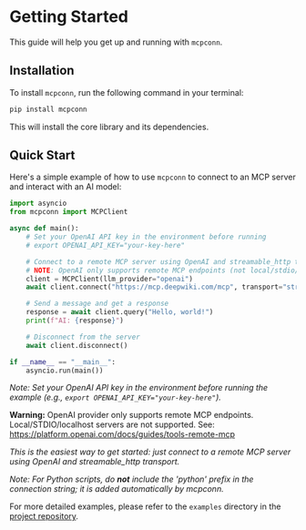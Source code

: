 # Getting Started

This guide will help you get up and running with `mcpconn`.

## Installation

To install `mcpconn`, run the following command in your terminal:

```bash
pip install mcpconn
```

This will install the core library and its dependencies.

## Quick Start

Here's a simple example of how to use `mcpconn` to connect to an MCP server and interact with an AI model:

```python
import asyncio
from mcpconn import MCPClient

async def main():
    # Set your OpenAI API key in the environment before running
    # export OPENAI_API_KEY="your-key-here"

    # Connect to a remote MCP server using OpenAI and streamable_http transport
    # NOTE: OpenAI only supports remote MCP endpoints (not local/stdio/localhost). See: https://platform.openai.com/docs/guides/tools-remote-mcp
    client = MCPClient(llm_provider="openai")
    await client.connect("https://mcp.deepwiki.com/mcp", transport="streamable_http")

    # Send a message and get a response
    response = await client.query("Hello, world!")
    print(f"AI: {response}")

    # Disconnect from the server
    await client.disconnect()

if __name__ == "__main__":
    asyncio.run(main())
```

_Note: Set your OpenAI API key in the environment before running the example (e.g., `export OPENAI_API_KEY="your-key-here"`)._

**Warning:** OpenAI provider only supports remote MCP endpoints. Local/STDIO/localhost servers are not supported. See: https://platform.openai.com/docs/guides/tools-remote-mcp

_This is the easiest way to get started: just connect to a remote MCP server using OpenAI and streamable_http transport._

_Note: For Python scripts, do **not** include the 'python' prefix in the connection string; it is added automatically by mcpconn._

For more detailed examples, please refer to the `examples` directory in the [project repository](https://github.com/2796gaurav/mcpconn). 